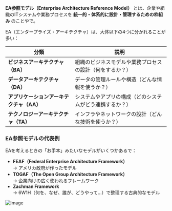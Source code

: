 

**EA参照モデル（Enterprise Architecture Reference Model）** とは、企業や組織のITシステムや業務プロセスを **統一的・体系的に設計・管理するための枠組み** のことやで。  

EA（エンタープライズ・アーキテクチャ）は、大体以下の4つに分かれることが多い：  

| 分類              | 説明 |
|-----------------|-----------------------------------------------------------------------------------|
| **ビジネスアーキテクチャ（BA）** | 組織のビジネスモデルや業務プロセスの設計（何をするか？） |
| **データアーキテクチャ（DA）** | データの管理ルールや構造（どんな情報を使うか？） |
| **アプリケーションアーキテクチャ（AA）** | システムやアプリの構成（どのシステムがどう連携するか？） |
| **テクノロジーアーキテクチャ（TA）** | インフラやネットワークの設計（どんな技術を使うか？） |

### **EA参照モデルの代表例**
EAを考えるときの「お手本」みたいなモデルがいくつかあるで：
- **FEAF（Federal Enterprise Architecture Framework）**  
  → アメリカ政府が作ったモデル
- **TOGAF（The Open Group Architecture Framework）**  
  → 企業向けの広く使われるフレームワーク
- **Zachman Framework**  
  → 6W1H（何を、なぜ、誰が、どうやって…）で整理する古典的なモデル  

![image](https://github.com/user-attachments/assets/db9ea676-4cd1-487f-bf04-0e02cd5d8ddc)


